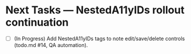 # Next Tasks — NestedA11yIDs rollout continuation

- [ ] (In Progress) Add NestedA11yIDs tags to note edit/save/delete controls (todo.md #14, QA automation).
